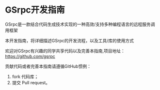# GSrpc开发指南

GSrpc是一款结合代码生成技术实现的一种高效/支持多种编程语言的远程服务调用框架

本开发指南，将详细描述GSrpc的开发流程，以及工具/库的使用方式


欢迎对GSrpc有兴趣的同学共享代码以及完善本指南,项目地址：https://github.com/gsrpc


贡献代码或者完善本指南请遵循GitHub惯例：
1. fork 代码库；
2. 提交 Pull request。
